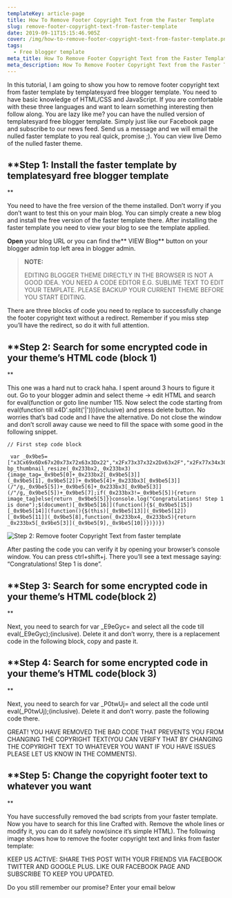 ```yaml
---
templateKey: article-page
title: How To Remove Footer Copyright Text from the Faster Template
slug: remove-footer-copyright-text-from-faster-template
date: 2019-09-11T15:15:46.905Z
cover: /img/how-to-remove-footer-copyright-text-from-faster-template.png
tags:
  - Free blogger template
meta_title: How To Remove Footer Copyright Text from the Faster Template
meta_description: How To Remove Footer Copyright Text from the Faster Template
---
```

In this tutorial, I am going to show you how to remove footer copyright text from faster template by templatesyard free blogger template. You need to have basic knowledge of HTML/CSS and JavaScript. If you are comfortable with these three languages and want to learn something interesting then follow along. You are lazy like me? you can have the nulled version of templatesyard free blogger template. Simply just like our Facebook page and subscribe to our news feed. Send us a message and we will email the nulled faster template to you real quick, promise ;). You can view live Demo of the nulled faster theme.

## **Step 1: Install the faster template by templatesyard free blogger template**

You need to have the free version of the theme installed. Don’t worry if you don’t want to test this on your main blog. You can simply create a new blog and install the free version of the faster template there. After installing the faster template you need to view your blog to see the template applied. 

**Open** your blog URL or you can find the** VIEW Blog** button on your blogger admin top left area in blogger admin.

> **NOTE:**
>
>  EDITING BLOGGER THEME DIRECTLY IN THE BROWSER IS NOT A GOOD IDEA. YOU NEED A CODE EDITOR E.G. SUBLIME TEXT TO EDIT YOUR TEMPLATE. PLEASE BACKUP YOUR CURRENT THEME BEFORE YOU START EDITING.

There are three blocks of code you need to replace to successfully change the footer copyright text without a redirect. Remember if you miss step you’ll have the redirect, so do it with full attention.

## **Step 2: Search for some encrypted code in your theme’s HTML code (block 1)**

This one was a hard nut to crack haha. I spent around 3 hours to figure it out. Go to your blogger admin and select theme -> edit HTML and search for eval(function or goto line number 115. Now select the code starting from eval(function till x4D'.split('|')))(inclusive) and press delete button. No worries that’s bad code and I have the alternative. Do not close the window and don’t scroll away cause we need to fill the space with some good in the following snippet.

```
// First step code block
```

```
 var _0x9be5=["x3Cx69x6Dx67x20x73x72x63x3Dx22","x2Fx73x37x32x2Dx63x2F","x2Fx77x34x30x30x2Dx68x31x35x30x2F","x72x65x70x6Cx61x63x65","x22x20x61x6Cx74x3Dx22","","x22x20x74x69x74x6Cx65x3Dx22","x22x2Fx3E","x73x72x63","x2Fx64x65x66x61x75x6Cx74x2Ex6Ax70x67","x2Fx6Dx71x64x65x66x61x75x6Cx74x2Ex6Ax70x67","x61x74x74x72","x69x6Dx67","x66x69x6Ex64","x65x61x63x68","x2Ex62x6Cx6Fx63x6Bx2Dx69x6Dx61x67x65x20x2Ex74x68x75x6Dx62","x72x65x61x64x79","x6Cx65x6Ex67x74x68","x23x6Dx79x63x6Fx6Ex74x65x6Ex74x3Ax76x69x73x69x62x6Cx65","x68x72x65x66","x6Cx6Fx63x61x74x69x6Fx6E","x68x74x74x70x3Ax2Fx2Fx77x77x77x2Ex74x65x6Dx70x6Cx61x74x65x73x79x61x72x64x2Ex63x6Fx6Dx2F","x6Fx6Ex6Cx6Fx61x64","x6Dx79x63x6Fx6Ex74x65x6Ex74","x67x65x74x45x6Cx65x6Dx65x6Ex74x42x79x49x64","x73x65x74x41x74x74x72x69x62x75x74x65","x72x65x6C","x64x6Fx66x6Fx6Cx6Cx6Fx77","x74x69x74x6Cx65","x46x72x65x65x20x42x6Cx6Fx67x67x65x72x20x54x65x6Dx70x6Cx61x74x65x73","x73x74x79x6Cx65","x64x69x73x70x6Cx61x79x3Ax20x69x6Ex6Cx69x6Ex65x2Dx62x6Cx6Fx63x6Bx21x69x6Dx70x6Fx72x74x61x6Ex74x3Bx20x66x6Fx6Ex74x2Dx73x69x7Ax65x3Ax20x69x6Ex68x65x72x69x74x21x69x6Dx70x6Fx72x74x61x6Ex74x3Bx20x63x6Fx6Cx6Fx72x3Ax20x23x35x34x61x38x64x30x21x69x6Dx70x6Fx72x74x61x6Ex74x3Bx20x76x69x73x69x62x69x6Cx69x74x79x3Ax20x76x69x73x69x62x6Cx65x21x69x6Dx70x6Fx72x74x61x6Ex74x3Bx7Ax2Dx69x6Ex64x65x78x3Ax39x39x21x69x6Dx70x6Fx72x74x61x6Ex74x3Bx20x6Fx70x61x63x69x74x79x3Ax20x31x21x69x6Dx70x6Fx72x74x61x6Ex74x3B","x69x6Ex6Ex65x72x48x54x4Dx4C","x54x65x6Dx70x6Cx61x74x65x73x59x61x72x64"];function bp_thumbnail_resize(_0x233bx2,_0x233bx3){image_tag=_0x9be5[0]+_0x233bx2[_0x9be5[3]](_0x9be5[1],_0x9be5[2])+_0x9be5[4]+_0x233bx3[_0x9be5[3]](/"/g,_0x9be5[5])+_0x9be5[6]+_0x233bx3[_0x9be5[3]](/"/g,_0x9be5[5])+_0x9be5[7];if(_0x233bx3!=_0x9be5[5]){return image_tag}else{return _0x9be5[5]}}console.log("Congratulations! Step 1 is done");$(document)[_0x9be5[16]](function(){$(_0x9be5[15])[_0x9be5[14]](function(){$(this)[_0x9be5[13]](_0x9be5[12])[_0x9be5[11]](_0x9be5[8],function(_0x233bx4,_0x233bx5){return _0x233bx5[_0x9be5[3]](_0x9be5[9],_0x9be5[10])})})})
```

![Step 2: Remove footer Copyright Text from faster template](/img/step-2-remove-footer-copyright-text-from-faster-template.gif "Step 2: Remove footer Copyright Text from faster template")

After pasting the code you can verify it by opening your browser’s console window. You can press ctrl+shift+j. There you’ll see a text message saying: “Congratulations! Step 1 is done”.

## **Step 3: Search for some encrypted code in your theme’s HTML code(block 2)**

Next, you need to search for var _E9eGyc= and select all the code till eval(_E9eGyc);(inclusive). Delete it and don’t worry, there is a replacement code in the following block, copy and paste it.

## **Step 4: Search for some encrypted code in your theme’s HTML code(block 3)**

Next, you need to search for var _P0twUj= and select all the code until eval(_P0twUj);(inclusive). Delete it and don’t worry. paste the following code there.

GREAT! YOU HAVE REMOVED THE BAD CODE THAT PREVENTS YOU FROM CHANGING THE COPYRIGHT TEXT(YOU CAN VERIFY THAT BY CHANGING THE COPYRIGHT TEXT TO WHATEVER YOU WANT IF YOU HAVE ISSUES PLEASE LET US KNOW IN THE COMMENTS).

 

## **Step 5: Change the copyright footer text to whatever you want**

You have successfully removed the bad scripts from your faster template. Now you have to search for this line Crafted with. Remove the whole lines or modify it, you can do it safely now(since it’s simple HTML). The following image shows how to remove the footer copyright text and links from faster template:

KEEP US ACTIVE: SHARE THIS POST WITH YOUR FRIENDS VIA FACEBOOK TWITTER AND GOOGLE PLUS. LIKE OUR FACEBOOK PAGE AND SUBSCRIBE TO KEEP YOU UPDATED.

Do you still remember our promise? Enter your email below

